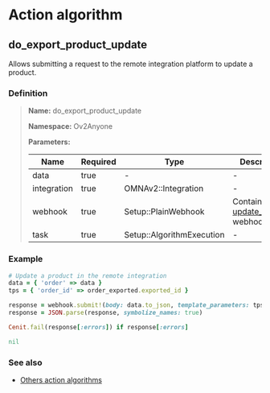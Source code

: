 # Action algorithm

## do_export_product_update

Allows submitting a request to the remote integration platform to update a product.
    
### Definition

> **Name:** do_export_product_update
> 
> **Namespace:** Ov2Anyone
>
> **Parameters:**
> 
> | Name | Required | Type | Description |
> | ---- | -------- | ---- | ----------- |
> | data | true | - | - |
> | integration | true | OMNAv2::Integration | - |
> | webhook | true | Setup::PlainWebhook | Contains the [update_product](../webhooks/overview?id=update_product) webhook |
> | task | true | Setup::AlgorithmExecution | - |

### Example
```ruby
# Update a product in the remote integration
data = { 'order' => data }
tps = { 'order_id' => order_exported.exported_id }

response = webhook.submit!(body: data.to_json, template_parameters: tps)
response = JSON.parse(response, symbolize_names: true)

Cenit.fail(response[:errors]) if response[:errors]

nil
```

### See also
* [Others action algorithms](overview?id=do_export_product_update)